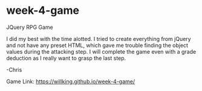 # week-4-game
JQuery RPG Game


I did my best with the time alotted. I tried to create everything from jQuery and not have any preset HTML, which gave me trouble finding the object values during the attacking step. I will complete the game even with a grade deduction as I really want to grasp the last step.

-Chris

Game Link: https://willking.github.io/week-4-game/